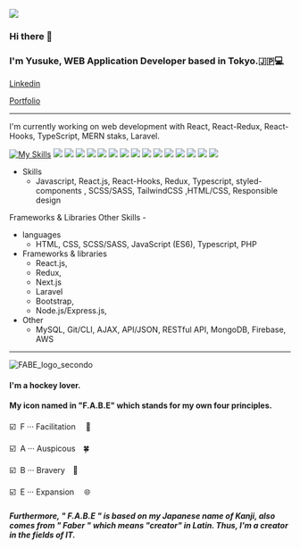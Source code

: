 ![](https://komarev.com/ghpvc/?username=YusukeYoshihiro&color=green)

### Hi there 👋
### I'm Yusuke, WEB Application Developer based in Tokyo.🇯🇵💻
[Linkedin](https://www.linkedin.com/in/yusuke-yoshihiro-ab46491b2/)

[Portfolio](https://yusukeyoshihiro.com/)
***

I'm currently working on web development with React, React-Redux, React-Hooks, TypeScript, MERN staks, Laravel.

 [![My Skills](https://skillicons.dev/icons?i=js,html,css,react,redux,typescript)](https://skillicons.dev)
 ![](https://img.shields.io/badge/HTML5-E34F26?style=for-the-badge&logo=html5&logoColor=white)
 ![](https://img.shields.io/badge/CSS3-1572B6?style=for-the-badge&logo=css3&logoColor=white)
 ![](https://img.shields.io/badge/JavaScript-F7DF1E?style=for-the-badge&logo=javascript&logoColor=black)
 ![](https://img.shields.io/badge/TypeScript-007ACC?style=for-the-badge&logo=typescript&logoColor=white)
 ![](https://img.shields.io/badge/Sass-CC6699?style=for-the-badge&logo=sass&logoColor=white) 
 ![](https://img.shields.io/badge/jQuery-0769AD?style=for-the-badge&logo=jquery&logoColor=white)
 ![](https://img.shields.io/badge/React-20232A?style=for-the-badge&logo=react&logoColor=61DAFB)
 ![](https://img.shields.io/badge/Redux-593D88?style=for-the-badge&logo=redux&logoColor=white)
 ![](https://img.shields.io/badge/styled--components-DB7093?style=for-the-badge&logo=styled-components&logoColor=white)
 ![](https://img.shields.io/badge/Bootstrap-563D7C?style=for-the-badge&logo=bootstrap&logoColor=white)
 ![](https://img.shields.io/badge/MySQL-00000F?style=for-the-badge&logo=mysql&logoColor=white)
 ![](https://img.shields.io/badge/MongoDB-4EA94B?style=for-the-badge&logo=mongodb&logoColor=white)
 ![](https://img.shields.io/badge/Amazon_AWS-232F3E?style=for-the-badge&logo=amazon-aws&logoColor=white)
 ![](https://img.shields.io/badge/Express.js-404D59?style=for-the-badge)
 ![](https://img.shields.io/badge/Node.js-43853D?style=for-the-badge&logo=node.js&logoColor=white)
  
    
- Skills
  - Javascript, React.js, React-Hooks, Redux, Typescript, styled-components , SCSS/SASS, TailwindCSS ,HTML/CSS, Responsible design
  

Frameworks & Libraries 
Other Skills - 


  - languages
    - HTML, CSS, SCSS/SASS, JavaScript (ES6), Typescript, PHP
  - Frameworks & libraries
    - React.js, 
    - Redux, 
    - Next.js
    - Laravel
    - Bootstrap, 
    - Node.js/Express.js, 
  - Other
    - MySQL, Git/CLI, AJAX, API/JSON, RESTful API, MongoDB, Firebase, AWS
    
***
![FABE_logo_secondo](https://user-images.githubusercontent.com/58486430/112737244-3075a180-8f16-11eb-9e1b-7f6eab1242e8.png)



#### I'm a hockey lover. 
#### My icon named in "F.A.B.E" which stands for  my own four principles.

 :ballot_box_with_check:&nbsp;  F ··· Facilitation 　🤝

 :ballot_box_with_check:&nbsp;  A ··· Auspicous　:four_leaf_clover:

 :ballot_box_with_check:&nbsp;  B ··· Bravery　:lion:

 :ballot_box_with_check:&nbsp;  E ··· Expansion 　:globe_with_meridians:

##### Furthermore, " F.A.B.E " is based on my Japanese name of Kanji, also comes from " Faber " which means "creator" in Latin. Thus, I'm a creator in the fields of IT.
